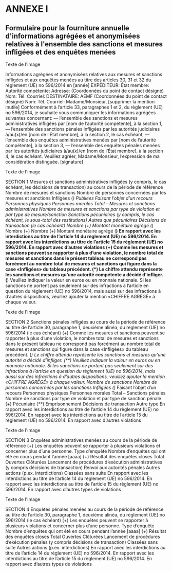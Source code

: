 # ANNEXE I

## Formulaire pour la fourniture annuelle d'informations agrégées et anonymisées relatives à l'ensemble des sanctions et mesures infligées et des enquêtes menées



Texte de l'image

Informations agrégées et anonymisées relatives aux mesures et sanctions infligées et aux enquêtes menées au titre des articles 30, 31 et 32 du règlement (UE) no 596/2014 en [année] EXPÉDITEUR: État membre: Autorité compétente: Adresse: (Coordonnées du point de contact désigné) Nom: Tél. Courriel: DESTINATAIRE: AEMF (Coordonnées du point de contact désigné) Nom: Tél. Courriel: Madame/Monsieur, [supprimer la mention inutile] Conformément à l’article 33, paragraphes 1 et 2, du règlement (UE) no 596/2014, je souhaite vous communiquer les informations agrégées suivantes concernant: — l’ensemble des sanctions et mesures administratives infligées par [nom de l’autorité compétente], à la section 1, — l’ensemble des sanctions pénales infligées par les autorités judiciaires à/au(x)/en [nom de l’État membre], à la section 2, le cas échéant, — l’ensemble des enquêtes administratives menées par [nom de l’autorité compétente], à la section 3, — l’ensemble des enquêtes pénales menées par les autorités judiciaires à/au(x)/en [nom de l’État membre], à la section 4, le cas échéant. Veuillez agréer, Madame/Monsieur, l’expression de ma considération distinguée. [signature]



Texte de l'image

SECTION 1 Mesures et sanctions administratives infligées (y compris, le cas échéant, les décisions de transaction) au cours de la période de référence Nombre de mesures et sanctions Nombre de personnes concernées par les mesures et sanctions Infligées (*) Publiées Faisant l’objet d’un recours Personnes physiques Personnes morales Total – Mesures et sanctions administratives Nombre de mesures et sanctions par type de violation et par type de mesure/sanction Sanctions pécuniaires (y compris, le cas échéant, le sous-total des restitutions) Autres que pécuniaires Décisions de transaction (le cas échéant) Nombre (+) Montant monétaire agrégé (*) Nombre (+) Nombre (+) Montant monétaire agrégé (**) En rapport avec les interdictions au titre de l’article 14 du règlement (UE) no 596/2014. En rapport avec les interdictions au titre de l’article 15 du règlement (UE) no 596/2014. En rapport avec d’autres violations (+) Comme les mesures et sanctions peuvent se rapporter à plus d’une violation, le nombre total de mesures et sanctions dans le présent tableau ne correspond pas forcément au nombre total de mesures et sanctions qui figure dans la case «Infligées» du tableau précédent. (*) Le chiffre attendu représente les sanctions et mesures qu’une autorité compétente a décidé d’infliger. (**) Veuillez indiquer la valeur en euros ou en monnaie nationale. Si les sanctions ne portent pas seulement sur des infractions à l’article en question du règlement (UE) no 596/2014, mais aussi sur des infractions à d’autres dispositions, veuillez ajouter la mention «CHIFFRE AGRÉGÉ» à chaque valeur.



Texte de l'image

SECTION 2 Sanctions pénales infligées au cours de la période de référence au titre de l’article 30, paragraphe 1, deuxième alinéa, du règlement (UE) no 596/2014 (le cas échéant) (+) Comme les mesures et sanctions peuvent se rapporter à plus d’une violation, le nombre total de mesures et sanctions dans le présent tableau ne correspond pas forcément au nombre total de mesures et sanctions qui figure dans la case «Infligées» du tableau précédent. (*) Le chiffre attendu représente les sanctions et mesures qu’une autorité a décidé d’infliger. (**) Veuillez indiquer la valeur en euros ou en monnaie nationale. Si les sanctions ne portent pas seulement sur des infractions à l’article en question du règlement (UE) no 596/2014, mais aussi sur des infractions à d’autres dispositions, veuillez ajouter la mention «CHIFFRE AGRÉGÉ» à chaque valeur. Nombre de sanctions Nombre de personnes concernées par les sanctions Infligées (*) Faisant l’objet d’un recours Personnes physiques Personnes morales Total – Sanctions pénales Nombre de sanctions par type de violation et par type de sanction pénale (+) Pécuniaire (**) Emprisonnement Décisions de transaction Autre type En rapport avec les interdictions au titre de l’article 14 du règlement (UE) no 596/2014. En rapport avec les interdictions au titre de l’article 15 du règlement (UE) no 596/2014. En rapport avec d’autres violations



Texte de l'image

SECTION 3 Enquêtes administratives menées au cours de la période de référence (+) Les enquêtes peuvent se rapporter à plusieurs violations et concerner plus d’une personne. Type d’enquête Nombre d’enquêtes qui ont été en cours pendant l’année [aaaa] (+) Résultat des enquêtes closes Total Ouvertes Clôturées Lancement de procédures d’exécution administratives (y compris décisions de transaction) Renvoi aux autorités pénales Autres actions (p.ex. interdictions) Classées sans suite En rapport avec les interdictions au titre de l’article 14 du règlement (UE) no 596/2014. En rapport avec les interdictions au titre de l’article 15 du règlement (UE) no 596/2014. En rapport avec d’autres types de violations



Texte de l'image

SECTION 4 Enquêtes pénales menées au cours de la période de référence au titre de l’article 30, paragraphe 1, deuxième alinéa, du règlement (UE) no 596/2014 (le cas échéant) (+) Les enquêtes peuvent se rapporter à plusieurs violations et concerner plus d’une personne. Type d’enquête Nombre d’enquêtes qui ont été en cours pendant l’année [aaaa] (+) Résultat des enquêtes closes Total Ouvertes Clôturées Lancement de procédures d’exécution pénales (y compris décisions de transaction) Classées sans suite Autres actions (p.ex. interdictions) En rapport avec les interdictions au titre de l’article 14 du règlement (UE) no 596/2014. En rapport avec les interdictions au titre de l’article 15 du règlement (UE) no 596/2014. En rapport avec d’autres types de violations


